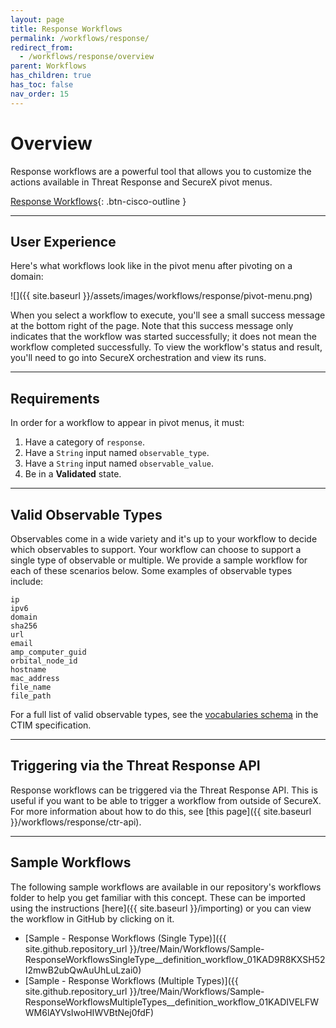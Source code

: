 ```yaml
---
layout: page
title: Response Workflows
permalink: /workflows/response/
redirect_from:
  - /workflows/response/overview
parent: Workflows
has_children: true
has_toc: false
nav_order: 15
---
```


# Overview
Response workflows are a powerful tool that allows you to customize the actions available in Threat Response and SecureX pivot menus.

[<i class="fa fa-video mr-1"></i> Response Workflows](https://www.youtube.com/watch?v=KlV0bGO4qRI&list=PLPFIie48Myg2tu2gHbgm-moYg8LDaXsSo){: .btn-cisco-outline }

---

## User Experience
Here's what workflows look like in the pivot menu after pivoting on a domain:

![]({{ site.baseurl }}/assets/images/workflows/response/pivot-menu.png)

When you select a workflow to execute, you'll see a small success message at the bottom right of the page. Note that this success message only indicates that the workflow was started successfully; it does not mean the workflow completed successfully. To view the workflow's status and result, you'll need to go into SecureX orchestration and view its runs.

---

## Requirements
In order for a workflow to appear in pivot menus, it must:
1. Have a category of `response`.
1. Have a `String` input named `observable_type`.
1. Have a `String` input named `observable_value`.
1. Be in a **Validated** state.

---

## Valid Observable Types
Observables come in a wide variety and it's up to your workflow to decide which observables to support. Your workflow can choose to support a single type of observable or multiple. We provide a sample workflow for each of these scenarios below. Some examples of observable types include:

```text
ip
ipv6
domain
sha256
url
email
amp_computer_guid
orbital_node_id
hostname
mac_address
file_name
file_path
```

For a full list of valid observable types, see the [vocabularies schema](https://github.com/threatgrid/ctim/blob/6053e75846044e56788f201d19e7d731193af0d3/src/ctim/schemas/vocabularies.cljc#L241) in the CTIM specification.

---

## Triggering via the Threat Response API
Response workflows can be triggered via the Threat Response API. This is useful if you want to be able to trigger a workflow from outside of SecureX. For more information about how to do this, see [this page]({{ site.baseurl }}/workflows/response/ctr-api).

---

## Sample Workflows
The following sample workflows are available in our repository's workflows folder to help you get familiar with this concept. These can be imported using the instructions [here]({{ site.baseurl }}/importing) or you can view the workflow in GitHub by clicking on it.

* [Sample - Response Workflows (Single Type)]({{ site.github.repository_url }}/tree/Main/Workflows/Sample-ResponseWorkflowsSingleType__definition_workflow_01KAD9R8KXSH52I2mwB2ubQwAuUhLuLzai0)
* [Sample - Response Workflows (Multiple Types)]({{ site.github.repository_url }}/tree/Main/Workflows/Sample-ResponseWorkflowsMultipleTypes__definition_workflow_01KADIVELFWWM6lAYVsIwoHIWVBtNej0fdF)